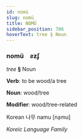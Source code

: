 ```yaml
---
id: nomü
slug: nomü
title: NOMÜ
sidebar_position: 706
hoverText: tree § Noun
---
```


### nomü&emsp;<span kind="abugida">ƨƶʄ</span>

*tree* **§** Noun

**Verb**: to be wood/a tree

**Noun**: wood/tree

**Modifier**: wood/tree-related

Korean 나무 namu [na̠mu]

*Koreic Language Family*